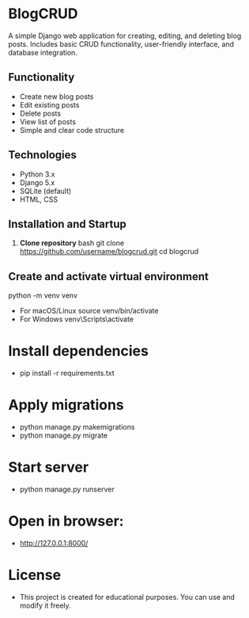 # BlogCRUD
A simple Django web application for creating, editing, and deleting blog posts.   Includes basic CRUD functionality, user-friendly interface, and database integration.

## Functionality
- Create new blog posts
- Edit existing posts
- Delete posts
- View list of posts
- Simple and clear code structure

## Technologies
- Python 3.x
- Django 5.x
- SQLite (default)
- HTML, CSS

## Installation and Startup

1. **Clone repository**
bash
git clone https://github.com/username/blogcrud.git
cd blogcrud

## Create and activate virtual environment
python -m venv venv
- For macOS/Linux
source venv/bin/activate
- For Windows
venv\Scripts\activate

# Install dependencies
- pip install -r requirements.txt

# Apply migrations
- python manage.py makemigrations
- python manage.py migrate

# Start server
- python manage.py runserver

# Open in browser:
- http://127.0.0.1:8000/

# License
- This project is created for educational purposes. You can use and modify it freely.
